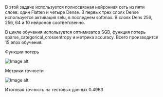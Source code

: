 В этой задаче используется полносвязная нейронная сеть из пяти слоев: один Flatten и четыре Dense. В первых трех слоях Dense используется активация selu, в последнем softmax. В слоях Dens 256, 256, 64 и 10 нейронов соответсвенно. 

В цикле обучения используется оптимизатор SGB, функция потерь sparse_categorical_crossentropy и метрика accuracy. Всего производится 15 эпох обучения.

Функции потерь 

![Image alt](https://github.com/samsdimko/SMOMI/blob/master/Loss.png)

Метрики точности

![Image alt](https://github.com/samsdimko/SMOMI/blob/master/Acc.png)

Итоговая точность на тестовых данных 0.4963